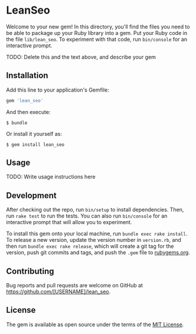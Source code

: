 # LeanSeo

Welcome to your new gem! In this directory, you'll find the files you need to be able to package up your Ruby library into a gem. Put your Ruby code in the file `lib/lean_seo`. To experiment with that code, run `bin/console` for an interactive prompt.

TODO: Delete this and the text above, and describe your gem

## Installation

Add this line to your application's Gemfile:

```ruby
gem 'lean_seo'
```

And then execute:

    $ bundle

Or install it yourself as:

    $ gem install lean_seo

## Usage

TODO: Write usage instructions here

## Development

After checking out the repo, run `bin/setup` to install dependencies. Then, run `rake test` to run the tests. You can also run `bin/console` for an interactive prompt that will allow you to experiment.

To install this gem onto your local machine, run `bundle exec rake install`. To release a new version, update the version number in `version.rb`, and then run `bundle exec rake release`, which will create a git tag for the version, push git commits and tags, and push the `.gem` file to [rubygems.org](https://rubygems.org).

## Contributing

Bug reports and pull requests are welcome on GitHub at https://github.com/[USERNAME]/lean_seo.

## License

The gem is available as open source under the terms of the [MIT License](https://opensource.org/licenses/MIT).
